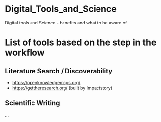 # Digital_Tools_and_Science
Digital tools and Science - benefits and what to be aware of



# List of tools based on the step in the workflow

## Literature Search / Discoverability
- https://openknowledgemaps.org/
- https://gettheresearch.org/ (built by Impactstory)

## Scientific Writing
…
